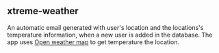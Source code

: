## xtreme-weather

An automatic email generated with user's location and the locations's temperature information, when a new user is added in the database.
The app uses [Open weather map](https://openweathermap.org/api) to get temperature the location.
